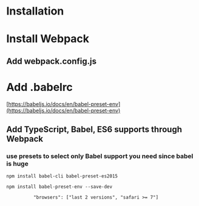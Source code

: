 # Installation

# Install Webpack

## Add webpack.config.js

# Add .babelrc

[https://babeljs.io/docs/en/babel-preset-env](https://babeljs.io/docs/en/babel-preset-env)

## Add TypeScript, Babel, ES6 supports through Webpack

### use presets to select only Babel support you need since babel is huge

`npm install babel-cli babel-preset-es2015`

`npm install babel-preset-env --save-dev`

`          "browsers": ["last 2 versions", "safari >= 7"]`